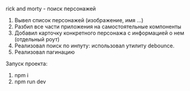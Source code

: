 rick and morty - поиск персонажей

1. Вывел список персонажей (изображение, имя …)
2. Разбил все части приложения на самостоятельные компоненты
3. Добавил карточку конкретного персонажа с информацией о нем (отдельный роут)
4. Реализовал поиск по инпуту: использовал утилиту debounce.
5. Реализовал пагинацию

Запуск проекта:
1. npm i
2. npm run dev
